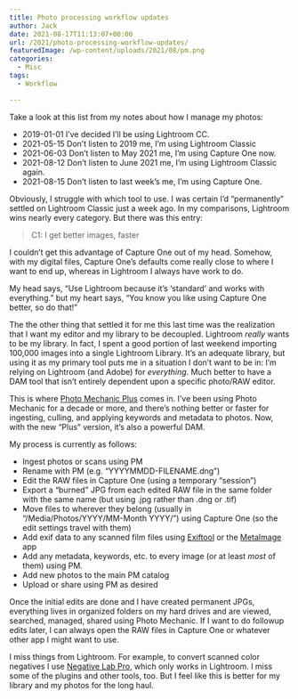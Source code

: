 ```yaml
---
title: Photo processing workflow updates
author: Jack
date: 2021-08-17T11:13:07+00:00
url: /2021/photo-processing-workflow-updates/
featuredImage: /wp-content/uploads/2021/08/pm.png
categories:
  - Misc
tags:
  - Workflow

---
```

<!--kg-card-begin: html-->Take a look at this list from my notes about how I manage my photos:

  * 2019-01-01 I&#8217;ve decided I&#8217;ll be using Lightroom CC.
  * 2021-05-15 Don&#8217;t listen to 2019 me, I&#8217;m using Lightroom Classic
  * 2021-06-03 Don&#8217;t listen to May 2021 me, I&#8217;m using Capture One now.
  * 2021-08-12 Don&#8217;t listen to June 2021 me, I&#8217;m using Lightroom Classic again.
  * 2021-08-15 Don&#8217;t listen to last week&#8217;s me, I&#8217;m using Capture One.

Obviously, I struggle with which tool to use. I was certain I&#8217;d &#8220;permanently&#8221; settled on Lightroom Classic just a week ago. In my comparisons, Lightroom wins nearly every category. But there was this entry:

<blockquote class="wp-block-quote">
  <p>
    C1: I get better images, faster
  </p>
</blockquote>

I couldn&#8217;t get this advantage of Capture One out of my head. Somehow, with my digital files, Capture One&#8217;s defaults come really close to where I want to end up, whereas in Lightroom I always have work to do.

My head says, &#8220;Use Lightroom because it&#8217;s &#8216;standard&#8217; and works with everything.&#8221; but my heart says, &#8220;You know you like using Capture One better, so do that!&#8221;

The the other thing that settled it for me this last time was the realization that I want my editor and my library to be decoupled. Lightroom _really_ wants to be my library. In fact, I spent a good portion of last weekend importing 100,000 images into a single Lightroom Library. It&#8217;s an adequate library, but using it as my primary tool puts me in a situation I don&#8217;t want to be in: I&#8217;m relying on Lightroom (and Adobe) for _everything_. Much better to have a DAM tool that isn&#8217;t entirely dependent upon a specific photo/RAW editor.

This is where [Photo Mechanic Plus][1] comes in. I&#8217;ve been using Photo Mechanic for a decade or more, and there&#8217;s nothing better or faster for ingesting, culling, and applying keywords and metadata to photos. Now, with the new &#8220;Plus&#8221; version, it&#8217;s also a powerful DAM.

My process is currently as follows:

  * Ingest photos or scans using PM
  * Rename with PM (e.g. &#8220;YYYYMMDD-FILENAME.dng&#8221;)
  * Edit the RAW files in Capture One (using a temporary &#8220;session&#8221;)
  * Export a &#8220;burned&#8221; JPG from each edited RAW file in the same folder with the same name (but using .jpg rather than .dng or .tif)
  * Move files to wherever they belong (usually in &#8220;/Media/Photos/YYYY/MM-Month YYYY/&#8221;) using Capture One (so the edit settings travel with them)
  * Add exif data to any scanned film files using [Exiftool][2] or the [MetaImage][3] app
  * Add any metadata, keywords, etc. to every image (or at least _most_ of them) using PM.
  * Add new photos to the main PM catalog
  * Upload or share using PM as desired

Once the initial edits are done and I have created permanent JPGs, everything lives in organized folders on my hard drives and are viewed, searched, managed, shared using Photo Mechanic. If I want to do followup edits later, I can always open the RAW files in Capture One or whatever other app I might want to use.

I miss things from Lightroom. For example, to convert scanned color negatives I use [Negative Lab Pro][4], which only works in Lightroom. I miss some of the plugins and other tools, too. But I feel like this is better for my library and my photos for the long haul.

<!--kg-card-end: html-->

 [1]: https://home.camerabits.com/tour-photo-mechanic-plus/
 [2]: https://exiftool.org
 [3]: https://neededapps.com/metaimage/
 [4]: https://www.negativelabpro.com